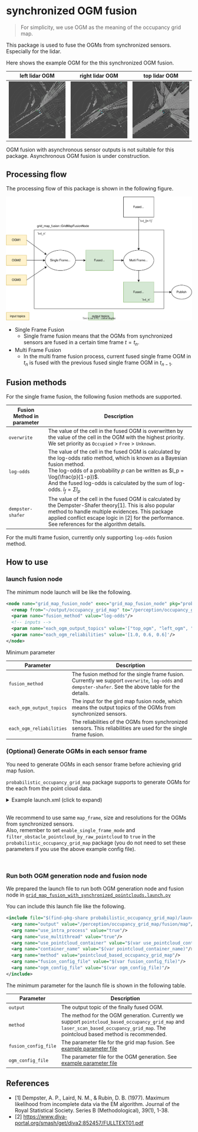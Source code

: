 # synchronized OGM fusion

> For simplicity, we use OGM as the meaning of the occupancy grid map.

This package is used to fuse the OGMs from synchronized sensors. Especially for the lidar.

Here shows the example OGM for the this synchronized OGM fusion.

| left lidar OGM                    | right lidar OGM                     | top lidar OGM                   |
| --------------------------------- | ----------------------------------- | ------------------------------- |
| ![left](image/left_lidar_ogm.png) | ![right](image/right_lidar_ogm.png) | ![top](image/top_lidar_ogm.png) |

OGM fusion with asynchronous sensor outputs is not suitable for this package. Asynchronous OGM fusion is under construction.

## Processing flow

The processing flow of this package is shown in the following figure.

![data_flow](image/synchronized_grid_map_fusion.drawio.svg)

- Single Frame Fusion
  - Single frame fusion means that the OGMs from synchronized sensors are fused in a certain time frame $t=t_n$.
- Multi Frame Fusion
  - In the multi frame fusion process, current fused single frame OGM in $t_n$ is fused with the previous fused single frame OGM in $t_{n-1}$.

## Fusion methods

For the single frame fusion, the following fusion methods are supported.

| Fusion Method in parameter | Description                                                                                                                                                                                                                                                                                               |
| -------------------------- | --------------------------------------------------------------------------------------------------------------------------------------------------------------------------------------------------------------------------------------------------------------------------------------------------------- |
| `overwrite`                | The value of the cell in the fused OGM is overwritten by the value of the cell in the OGM with the highest priority. <br> We set priority as `Occupied` > `Free` > `Unknown`.                                                                                                                             |
| `log-odds`                 | The value of the cell in the fused OGM is calculated by the log-odds ratio method, which is known as a Bayesian fusion method. <br> The log-odds of a probability $p$ can be written as $l_p = \log(\frac{p}{1-p})$. <br> And the fused log-odds is calculated by the sum of log-odds. $l_f = \Sigma l_p$ |
| `dempster-shafer`          | The value of the cell in the fused OGM is calculated by the Dempster-Shafer theory[1]. This is also popular method to handle multiple evidences. This package applied conflict escape logic in [2] for the performance. See references for the algorithm details.                                         |

For the multi frame fusion, currently only supporting `log-odds` fusion method.

## How to use

### launch fusion node

The minimum node launch will be like the following.

```xml
<node name="grid_map_fusion_node" exec="grid_map_fusion_node" pkg="probabilistic_occupancy_grid_map" output="screen">
  <remap from="~/output/occupancy_grid_map" to="/perception/occupancy_grid_map/fusion/map"/>
  <param name="fusion_method" value="log-odds"/>
  <!-- inputs -->
  <param name="each_ogm_output_topics" value='["top_ogm", "left_ogm", "right_ogm"]'/>
  <param name="each_ogm_reliabilities" value='[1.0, 0.6, 0.6]'/>
</node>
```

Minimum parameter

| Parameter                | Description                                                                                                                                             |
| ------------------------ | ------------------------------------------------------------------------------------------------------------------------------------------------------- |
| `fusion_method`          | The fusion method for the single frame fusion. Currently we support `overwrite`, `log-odds` and `dempster-shafer`. See the above table for the details. |
| `each_ogm_output_topics` | The input for the gird map fusion node, which means the output topics of the OGMs from synchronized sensors.                                            |
| `each_ogm_reliabilities` | The reliabilities of the OGMs from synchronized sensors. This reliabilities are used for the single frame fusion.                                       |

### (Optional) Generate OGMs in each sensor frame

You need to generate OGMs in each sensor frame before achieving grid map fusion.

`probabilistic_occupancy_grid_map` package supports to generate OGMs for the each from the point cloud data.

<details>
<summary> Example launch.xml (click to expand) </summary>

```xml
<include file="$(find-pkg-share tier4_perception_launch)/launch/occupancy_grid_map/probabilistic_occupancy_grid_map.launch.xml">
    <arg name="input/obstacle_pointcloud" value="/perception/obstacle_segmentation/single_frame/pointcloud_raw"/>
    <arg name="input/raw_pointcloud" value="/sensing/lidar/right/outlier_filtered/pointcloud_synchronized"/>
    <arg name="output" value="/perception/occupancy_grid_map/right_lidar/map"/>
    <arg name="map_frame" value="base_link"/>
    <arg name="scan_origin" value="velodyne_right"/>
    <arg name="use_intra_process" value="true"/>
    <arg name="use_multithread" value="true"/>
    <arg name="use_pointcloud_container" value="$(var use_pointcloud_container)"/>
    <arg name="container_name" value="$(var pointcloud_container_name)"/>
    <arg name="method" value="pointcloud_based_occupancy_grid_map"/>
    <arg name="param_file" value="$(find-pkg-share probabilistic_occupancy_grid_map)/config/pointcloud_based_occupancy_grid_map_fusion.param.yaml"/>
</include>


The minimum parameter for the OGM generation in each frame is shown in the following table.

|Parameter|Description|
|--|--|
|`input/obstacle_pointcloud`| The input point cloud data for the OGM generation. This point cloud data should be the point cloud data which is segmented as the obstacle.|
|`input/raw_pointcloud`| The input point cloud data for the OGM generation. This point cloud data should be the point cloud data which is not segmented as the obstacle. |
|`output`| The output topic of the OGM. |
|`map_frame`| The tf frame for the OGM center origin. |
|`scan_origin`| The tf frame for the sensor origin. |
|`method`| The method for the OGM generation. Currently we support `pointcloud_based_occupancy_grid_map` and `laser_scan_based_occupancy_grid_map`. The pointcloud based method is recommended. |
|`param_file`| The parameter file for the OGM generation. See [example parameter file](config/pointcloud_based_occupancy_grid_map_for_fusion.param.yaml) |

```

</details>

<br>

We recommend to use same `map_frame`, size and resolutions for the OGMs from synchronized sensors.  
Also, remember to set `enable_single_frame_mode` and `filter_obstacle_pointcloud_by_raw_pointcloud` to `true` in the `probabilistic_occupancy_grid_map` package (you do not need to set these parameters if you use the above example config file).

<br>

### Run both OGM generation node and fusion node

We prepared the launch file to run both OGM generation node and fusion node in [`grid_map_fusion_with_synchronized_pointclouds.launch.py`](launch/grid_map_fusion_with_synchronized_pointclouds.launch.py)

You can include this launch file like the following.

```xml
<include file="$(find-pkg-share probabilistic_occupancy_grid_map)/launch/grid_map_fusion_with_synchronized_pointclouds.launch.py">
  <arg name="output" value="/perception/occupancy_grid_map/fusion/map"/>
  <arg name="use_intra_process" value="true"/>
  <arg name="use_multithread" value="true"/>
  <arg name="use_pointcloud_container" value="$(var use_pointcloud_container)"/>
  <arg name="container_name" value="$(var pointcloud_container_name)"/>
  <arg name="method" value="pointcloud_based_occupancy_grid_map"/>
  <arg name="fusion_config_file" value="$(var fusion_config_file)"/>
  <arg name="ogm_config_file" value="$(var ogm_config_file)"/>
</include>
```

The minimum parameter for the launch file is shown in the following table.

| Parameter            | Description                                                                                                                                                                          |
| -------------------- | ------------------------------------------------------------------------------------------------------------------------------------------------------------------------------------ |
| `output`             | The output topic of the finally fused OGM.                                                                                                                                           |
| `method`             | The method for the OGM generation. Currently we support `pointcloud_based_occupancy_grid_map` and `laser_scan_based_occupancy_grid_map`. The pointcloud based method is recommended. |
| `fusion_config_file` | The parameter file for the grid map fusion. See [example parameter file](config/grid_map_fusion.param.yaml)                                                                          |
| `ogm_config_file`    | The parameter file for the OGM generation. See [example parameter file](config/pointcloud_based_occupancy_grid_map_for_fusion.param.yaml)                                            |

## References

- [1] Dempster, A. P., Laird, N. M., & Rubin, D. B. (1977). Maximum likelihood from incomplete data via the EM algorithm. Journal of the Royal Statistical Society. Series B (Methodological), 39(1), 1-38.
- [2] <https://www.diva-portal.org/smash/get/diva2:852457/FULLTEXT01.pdf>
